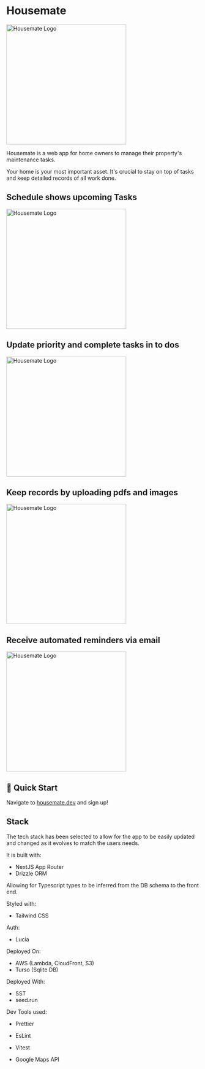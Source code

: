 # Housemate

<p>
    <a href="https://housemate.dev"><img src="https://housemate.dev/neutral-logo.png" width="313" alt="Housemate Logo"></a><br>
    
</p>

Housemate is a web app for home owners to manage their property's maintenance tasks.

Your home is your most important asset. It's crucial to stay on top of tasks and keep detailed records of all work done.

## Schedule shows upcoming Tasks

<p>
    <img src="https://housemate.dev/schedule-show.gif" width="313" alt="Housemate Logo"><br>
</p>

## Update priority and complete tasks in to dos

<p>
    <img src="https://housemate.dev/todo-complete.gif" width="313" alt="Housemate Logo"><br>
</p>

## Keep records by uploading pdfs and images

<p>
    <img src="https://housemate.dev/file-upload.gif" width="313" alt="Housemate Logo"><br>
</p>

## Receive automated reminders via email

<p>
    <img src="https://housemate.dev/remindersmarketingimage.png" width="313" alt="Housemate Logo"><br>
</p>

## 🚀 Quick Start

Navigate to [housemate.dev](http://housemate.dev) and sign up!

## Stack

The tech stack has been selected to allow for the app to be easily updated and changed as it evolves to match the users needs.

It is built with:

- NextJS App Router
- Drizzle ORM

Allowing for Typescript types to be inferred from the DB schema to the front end.

Styled with:

- Tailwind CSS

Auth:

- Lucia

Deployed On:

- AWS (Lambda, CloudFront, S3)
- Turso (Sqlite DB)

Deployed With:

- SST
- seed.run

Dev Tools used:

- Prettier
- EsLint
- Vitest

- Google Maps API
